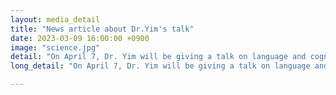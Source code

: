 ```yaml
---
layout: media_detail
title: "News article about Dr.Yim's talk"
date: 2023-03-09 16:00:00 +0900
image: "science.jpg"
detail: "On April 7, Dr. Yim will be giving a talk on language and cognition at Friday's Science Touch, which is hosted by the National Research Foundation of Korea and the Federation of Busan Science and Technology." 
long_detail: "On April 7, Dr. Yim will be giving a talk on language and cognition at Friday's Science Touch, which is hosted by the National Research Foundation of Korea and the Federation of Busan Science and Technology. [online] Available https://n.news.naver.com/article/658/0000035052?sid=101"

---
```


